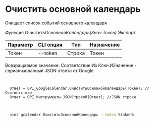 ﻿---
sidebar_position: 4
---

# Очистить основной календарь
 Очищает список событий основного календаря


*Функция ОчиститьОсновнойКалендарь(Знач Токен) Экспорт*

  | Параметр | CLI опция | Тип | Назначение |
  |-|-|-|-|
  | Токен | --token | Строка | Токен |

  
  Вовзращаемое значение:   Соответствие Из КлючИЗначение - сериализованный JSON ответа от Google

```bsl title="Пример кода"
	

  Ответ = OPI_GoogleCalendar.ОчиститьОсновнойКалендарь(Токен); //Соответствие
  Ответ = OPI_Инструменты.JSONСтрокой(Ответ); //JSON строка
	
```

```sh title="Пример команд CLI"
    
  oint gcalendar ОчиститьОсновнойКалендарь --token %token%

```


```json title="Результат"



```
